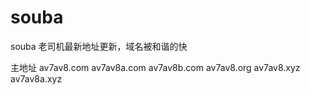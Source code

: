 # souba
souba
老司机最新地址更新，域名被和谐的快

主地址    av7av8.com    av7av8a.com     av7av8b.com    av7av8.org     av7av8.xyz    av7av8a.xyz
